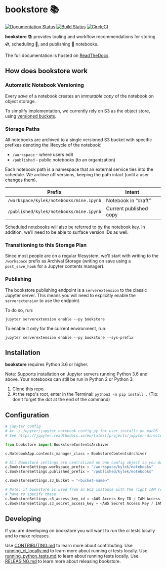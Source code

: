 # bookstore :books:

[![Documentation Status](https://readthedocs.org/projects/bookstore/badge/?version=latest)](https://bookstore.readthedocs.io/en/latest/?badge=latest)
[![Build Status](https://travis-ci.org/nteract/bookstore.svg?branch=master)](https://travis-ci.org/nteract/bookstore)
[![CircleCI](https://circleci.com/gh/nteract/bookstore.svg?style=svg)](https://circleci.com/gh/nteract/bookstore)

**bookstore** :books: provides tooling and workflow recommendations for storing :cd:, scheduling :calendar:, and publishing :book: notebooks.

The full documentation is hosted on [ReadTheDocs](https://bookstore.readthedocs.io).

## How does bookstore work

### Automatic Notebook Versioning

Every *save* of a notebook creates an *immutable copy* of the notebook on object storage.

To simplify implementation, we currently rely on S3 as the object store, using [versioned buckets](https://docs.aws.amazon.com/AmazonS3/latest/dev/Versioning.html).

<!--

Include diagram for versioning

-->

### Storage Paths

All notebooks are archived to a single versioned S3 bucket with specific prefixes denoting the lifecycle of the notebook:

- `/workspace` - where users edit
- `/published` - public notebooks (to an organization)

Each notebook path is a namespace that an external service ties into the schedule. We archive off versions, keeping the path intact (until a user changes them).

| Prefix                                  | Intent                 |
|-----------------------------------------|------------------------|
| `/workspace/kylek/notebooks/mine.ipynb` | Notebook in “draft”    |
| `/published/kylek/notebooks/mine.ipynb` | Current published copy |

Scheduled notebooks will also be referred to by the notebook key. In addition, we'll need to be able to surface version IDs as well.

### Transitioning to this Storage Plan

Since most people are on a regular filesystem, we'll start with writing to the
`/workspace` prefix as Archival Storage (writing on save using a `post_save_hook`
for a Jupyter contents manager).

### Publishing

The bookstore publishing endpoint is a `serverextension` to the classic Jupyter
server. This means you will need to explicitly enable the `serverextension`
to use the endpoint.

To do so, run:

    jupyter serverextension enable --py bookstore

To enable it only for the current environment, run:

    jupyter serverextension enable --py bookstore --sys-prefix

## Installation

**bookstore** requires Python 3.6 or higher.

Note: Supports installation on Jupyter servers running Python 3.6 and above.
Your notebooks can still be run in Python 2 or Python 3.

1. Clone this repo.
2. At the repo's root, enter in the Terminal: `python3 -m pip install .` (Tip: don't forget the dot at the end of the command)

## Configuration

```python
# jupyter config
# At ~/.jupyter/jupyter_notebook_config.py for user installs on macOS
# See https://jupyter.readthedocs.io/en/latest/projects/jupyter-directories.html for other places to plop this

from bookstore import BookstoreContentsArchiver

c.NotebookApp.contents_manager_class = BookstoreContentsArchiver

# All Bookstore settings are centralized on one config object so you don't have to configure it for each class
c.BookstoreSettings.workspace_prefix = "/workspace/kylek/notebooks"
c.BookstoreSettings.published_prefix = "/published/kylek/notebooks"

c.BookstoreSettings.s3_bucket = "<bucket-name>"

# Note: if bookstore is used from an EC2 instance with the right IAM role, you don't
# have to specify these
c.BookstoreSettings.s3_access_key_id = <AWS Access Key ID / IAM Access Key ID>
c.BookstoreSettings.s3_secret_access_key = <AWS Secret Access Key / IAM Secret Access Key>
```

## Developing

If you are developing on bookstore you will want to run the ci tests locally and to make releases.

Use [CONTRIBUTING.md](./CONTRIBUTING.md) to learn more about contributing.
Use [running_ci_locally.md](./running_ci_locally.md) to learn more about running ci tests locally.
Use [running_python_tests.md](./running_python_tests.md) to learn about running tests locally.
Use [RELEASING.md](./RELEASING.md) to learn more about releasing bookstore.
